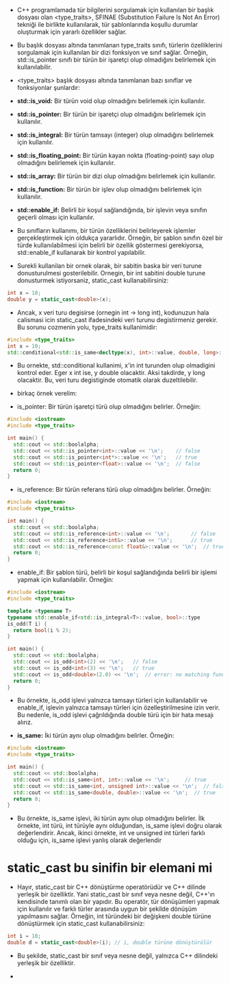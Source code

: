 - C++ programlamada tür bilgilerini sorgulamak için kullanılan bir başlık dosyası olan <type_traits>, SFINAE (Substitution Failure Is Not An Error) tekniği ile birlikte kullanılarak, tür şablonlarında koşullu durumlar oluşturmak için yararlı özellikler sağlar.

- Bu başlık dosyası altında tanımlanan type_traits sınıfı, türlerin özelliklerini sorgulamak için kullanılan bir dizi fonksiyon ve sınıf sağlar. Örneğin, std::is_pointer sınıfı bir türün bir işaretçi olup olmadığını belirlemek için kullanılabilir.

- <type_traits> başlık dosyası altında tanımlanan bazı sınıflar ve fonksiyonlar şunlardır:

- **std::is_void:** Bir türün void olup olmadığını belirlemek için kullanılır.
- **std::is_pointer:** Bir türün bir işaretçi olup olmadığını belirlemek için kullanılır.
- **std::is_integral:** Bir türün tamsayı (integer) olup olmadığını belirlemek için kullanılır.
- **std::is_floating_point:** Bir türün kayan nokta (floating-point) sayı olup olmadığını belirlemek için kullanılır.
- **std::is_array:** Bir türün bir dizi olup olmadığını belirlemek için kullanılır.
- **std::is_function:** Bir türün bir işlev olup olmadığını belirlemek için kullanılır.
- **std::enable_if:** Belirli bir koşul sağlandığında, bir işlevin veya sınıfın geçerli olması için kullanılır.
- Bu sınıfların kullanımı, bir türün özelliklerini belirleyerek işlemler gerçekleştirmek için oldukça yararlıdır. Örneğin, bir şablon sınıfın özel bir türde kullanılabilmesi için belirli bir özellik göstermesi gerekiyorsa, std::enable_if kullanarak bir kontrol yapılabilir.

- Surekli kullanilan bir ornek olarak, bir sabitin baska bir veri turune donusturulmesi gosterilebilir. Ornegin, bir int sabitini double turune donusturmek istiyorsaniz, static_cast kullanabilirsiniz:

```CPP
int x = 10;
double y = static_cast<double>(x);

```

- Ancak, x veri turu degisirse (ornegin int -> long int), kodunuzun hala calismasi icin static_cast ifadesindeki veri turunu degistirmeniz gerekir. Bu sorunu cozmenin yolu, type_traits kullanimidir:


```CPP
#include <type_traits>
int x = 10;
std::conditional<std::is_same<decltype(x), int>::value, double, long>::type y = x;

```

- Bu ornekte, std::conditional kullanimi, x'in int turunden olup olmadigini kontrol eder. Eger x int ise, y double olacaktir. Aksi takdirde, y long olacaktir. Bu, veri turu degistiginde otomatik olarak duzeltilebilir.

- birkaç örnek verelim:

- is_pointer: Bir türün işaretçi türü olup olmadığını belirler. Örneğin:

```CPP
#include <iostream>
#include <type_traits>

int main() {
  std::cout << std::boolalpha;
  std::cout << std::is_pointer<int>::value << '\n';    // false
  std::cout << std::is_pointer<int*>::value << '\n';   // true
  std::cout << std::is_pointer<float>::value << '\n';  // false
  return 0;
}

```

- is_reference: Bir türün referans türü olup olmadığını belirler. Örneğin:

```CPP
#include <iostream>
#include <type_traits>

int main() {
  std::cout << std::boolalpha;
  std::cout << std::is_reference<int>::value << '\n';       // false
  std::cout << std::is_reference<int&>::value << '\n';      // true
  std::cout << std::is_reference<const float&>::value << '\n';  // true
  return 0;
}

```
- enable_if: Bir şablon türü, belirli bir koşul sağlandığında belirli bir işlemi yapmak için kullanılabilir. Örneğin:

```CPP
#include <iostream>
#include <type_traits>

template <typename T>
typename std::enable_if<std::is_integral<T>::value, bool>::type
is_odd(T i) {
  return bool(i % 2);
}

int main() {
  std::cout << std::boolalpha;
  std::cout << is_odd<int>(2) << '\n';   // false
  std::cout << is_odd<int>(3) << '\n';   // true
  std::cout << is_odd<double>(2.0) << '\n';  // error: no matching function for call to 'is_odd'
  return 0;
}

```

- Bu örnekte, is_odd işlevi yalnızca tamsayı türleri için kullanılabilir ve enable_if, işlevin yalnızca tamsayı türleri için özelleştirilmesine izin verir. Bu nedenle, is_odd işlevi çağrıldığında double türü için bir hata mesajı alırız.

- **is_same:** İki türün aynı olup olmadığını belirler. Örneğin:

```CPP
#include <iostream>
#include <type_traits>

int main() {
  std::cout << std::boolalpha;
  std::cout << std::is_same<int, int>::value << '\n';     // true
  std::cout << std::is_same<int, unsigned int>::value << '\n';  // false
  std::cout << std::is_same<double, double>::value << '\n';  // true
  return 0;
}

```
- Bu örnekte, is_same işlevi, iki türün aynı olup olmadığını belirler. İlk örnekte, int türü, int türüyle aynı olduğundan, is_same işlevi doğru olarak değerlendirir. Ancak, ikinci örnekte, int ve unsigned int türleri farklı olduğu için, is_same işlevi yanlış olarak değerlendir






# static_cast bu sinifin bir elemani mi

- Hayır, static_cast bir C++ dönüştürme operatörüdür ve C++ dilinde yerleşik bir özelliktir. Yani static_cast bir sınıf veya nesne değil, C++'ın kendisinde tanımlı olan bir yapıdır. Bu operatör, tür dönüşümleri yapmak için kullanılır ve farklı türler arasında uygun bir şekilde dönüşüm yapılmasını sağlar. Örneğin, int türündeki bir değişkeni double türüne dönüştürmek için static_cast kullanabilirsiniz:

```CPP
int i = 10;
double d = static_cast<double>(i); // i, double türüne dönüştürülür

```
- Bu şekilde, static_cast bir sınıf veya nesne değil, yalnızca C++ dilindeki yerleşik bir özelliktir.


- 













































